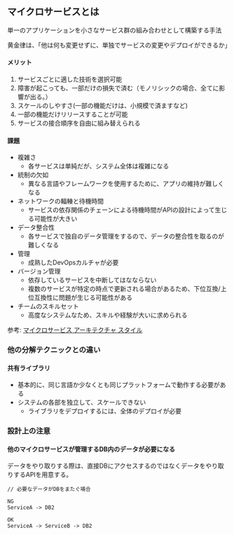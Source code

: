 ## マイクロサービスとは

単一のアプリケーションを小さなサービス群の組み合わせとして構築する手法

黄金律は、「他は何も変更せずに、単独でサービスの変更やデプロイができるか」

#### メリット

1. サービスごとに適した技術を選択可能
2. 障害が起こっても、一部だけの損失で済む（モノリシックの場合、全てに影響が出る。）
3. スケールのしやすさ(一部の機能だけは、小規模で済ますなど)
4. 一部の機能だけリリースすることが可能
5. サービスの接合順序を自由に組み替えられる

#### 課題
- 複雑さ
  - 各サービスは単純だが、システム全体は複雑になる
- 統制の欠如
  - 異なる言語やフレームワークを使用するために、アプリの維持が難しくなる
- ネットワークの輻輳と待機時間
  - サービスの依存関係のチェーンによる待機時間がAPIの設計によって生じる可能性が大きい
- データ整合性
  - 各サービスで独自のデータ管理をするので、データの整合性を取るのが難しくなる
- 管理
  - 成熟したDevOpsカルチャが必要
- バージョン管理
  - 依存しているサービスを中断してはなならない
  - 複数のサービスが特定の時点で更新される場合があるため、下位互換/上位互換性に問題が生じる可能性がある
- チームのスキルセット
  - 高度なシステムなため、スキルや経験が大いに求められる

参考: [マイクロサービス アーキテクチャ スタイル
](https://docs.microsoft.com/ja-jp/azure/architecture/guide/architecture-styles/microservices)

### 他の分解テクニックとの違い

#### 共有ライブラリ

- 基本的に、同じ言語か少なくとも同じプラットフォームで動作する必要がある
- システムの各部を独立して、スケールできない
  - ライブラリをデプロイするには、全体のデプロイが必要

### 設計上の注意

#### 他のマイクロサービスが管理するDB内のデータが必要になる
データをやり取りする際は、直接DBにアクセスするのではなくデータをやり取りするAPIを用意する。

```
// 必要なデータがDBをまたぐ場合

NG
ServiceA -> DB2

OK
ServiceA -> ServiceB -> DB2
```